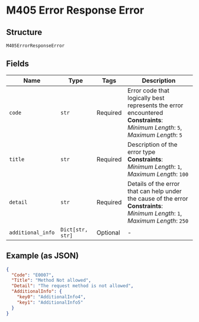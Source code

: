 
# M405 Error Response Error

## Structure

`M405ErrorResponseError`

## Fields

| Name | Type | Tags | Description |
|  --- | --- | --- | --- |
| `code` | `str` | Required | Error code that logically best represents the error encountered<br>**Constraints**: *Minimum Length*: `5`, *Maximum Length*: `5` |
| `title` | `str` | Required | Description of the error type<br>**Constraints**: *Minimum Length*: `1`, *Maximum Length*: `100` |
| `detail` | `str` | Required | Details of the error that can help under the cause of the error<br>**Constraints**: *Minimum Length*: `1`, *Maximum Length*: `250` |
| `additional_info` | `Dict[str, str]` | Optional | - |

## Example (as JSON)

```json
{
  "Code": "E0007",
  "Title": "Method Not allowed",
  "Detail": "The request method is not allowed",
  "AdditionalInfo": {
    "key0": "AdditionalInfo4",
    "key1": "AdditionalInfo5"
  }
}
```

